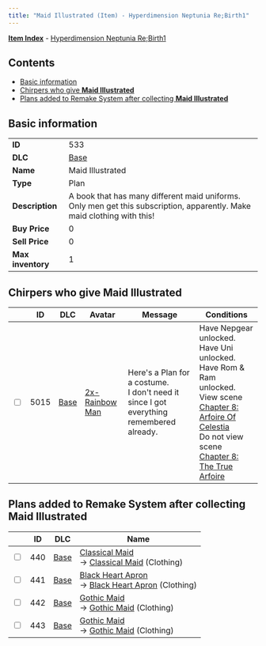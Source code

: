 ```yaml
---
title: "Maid Illustrated (Item) - Hyperdimension Neptunia Re;Birth1"
---
```


[**Item Index**](/neptunia/rb1/item/index.html) - [Hyperdimension Neptunia Re;Birth1](/neptunia/rb1)

## Contents

- [Basic information](#basic-information)
- [Chirpers who give **Maid Illustrated**](#chirpers-who-give-maid-illustrated)
- [Plans added to Remake System after collecting **Maid Illustrated**](#plans-added-to-remake-system-after-collecting-maid-illustrated)

## Basic information

|   |   |
| -- | -- |
| **ID** | 533 |
| **DLC** | [Base](/neptunia/rb1/dlc/1-base.html) |
| **Name** | Maid Illustrated |
| **Type** | Plan |
| **Description** | A book that has many different maid uniforms. Only men get this subscription, apparently. Make maid clothing with this! |
| **Buy Price** | 0 |
| **Sell Price** | 0 |
| **Max inventory** | 1 |


## Chirpers who give **Maid Illustrated**

|    | ID | DLC | Avatar | Message | Conditions |
| -- | -- | --- | ------ | ------- | ---------- |
| <input type="checkbox" id="rb1-chirper-event-1-5015" class="trackbox" /> | 5015 | [Base](/neptunia/rb1/dlc/1-base.html) | [2x-Rainbow Man](/neptunia/rb1/undefined/1-218-2x-rainbow-man.html) | Here's a Plan for a costume.<br />I don't need it since I got everything remembered already. | Have Nepgear unlocked.<br />Have Uni unlocked.<br />Have Rom & Ram unlocked.<br />View scene [Chapter 8: Arfoire Of Celestia](/neptunia/rb1/scene/1-801-chapter-8-arfoire-of-celestia.html)<br />Do not view scene [Chapter 8: The True Arfoire](/neptunia/rb1/scene/1-807-chapter-8-the-true-arfoire.html) |


## Plans added to Remake System after collecting **Maid Illustrated**

|    | ID | DLC | Name |
| -- | -- | --- | ---- |
| <input type="checkbox" id="rb1-remake-1-440" class="trackbox" /> | 440 | [Base](/neptunia/rb1/dlc/1-base.html) | [Classical Maid](/neptunia/rb1/remake/1-440-classical-maid.html)<br /> → [Classical Maid](/neptunia/rb1/item/1-2870-classical-maid.html) (Clothing) |
| <input type="checkbox" id="rb1-remake-1-441" class="trackbox" /> | 441 | [Base](/neptunia/rb1/dlc/1-base.html) | [Black Heart Apron](/neptunia/rb1/remake/1-441-black-heart-apron.html)<br /> → [Black Heart Apron](/neptunia/rb1/item/1-2886-black-heart-apron.html) (Clothing) |
| <input type="checkbox" id="rb1-remake-1-442" class="trackbox" /> | 442 | [Base](/neptunia/rb1/dlc/1-base.html) | [Gothic Maid](/neptunia/rb1/remake/1-442-gothic-maid.html)<br /> → [Gothic Maid](/neptunia/rb1/item/1-2894-gothic-maid.html) (Clothing) |
| <input type="checkbox" id="rb1-remake-1-443" class="trackbox" /> | 443 | [Base](/neptunia/rb1/dlc/1-base.html) | [Gothic Maid](/neptunia/rb1/remake/1-443-gothic-maid.html)<br /> → [Gothic Maid](/neptunia/rb1/item/1-2902-gothic-maid.html) (Clothing) |
